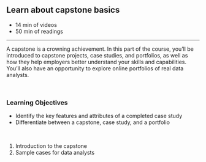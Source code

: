 ## Learn about capstone basics

- 14 min of videos
- 50 min of readings

<hr>

A capstone is a crowning achievement. In this part of the course, you’ll be introduced to capstone projects, case studies, and portfolios, as well as how they help employers better understand your skills and capabilities. You’ll also have an opportunity to explore online portfolios of real data analysts.

<br>

### Learning Objectives

- Identify the key features and attributes of a completed case study
- Differentiate between a capstone, case study, and a portfolio

<br>

1. Introduction to the capstone
2. Sample cases for data analysts
